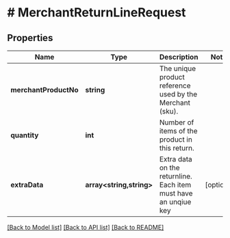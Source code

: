 # # MerchantReturnLineRequest

## Properties

Name | Type | Description | Notes
------------ | ------------- | ------------- | -------------
**merchantProductNo** | **string** | The unique product reference used by the Merchant (sku). |
**quantity** | **int** | Number of items of the product in this return. |
**extraData** | **array<string,string>** | Extra data on the returnline. Each item must have an unqiue key | [optional]

[[Back to Model list]](../../README.md#models) [[Back to API list]](../../README.md#endpoints) [[Back to README]](../../README.md)
